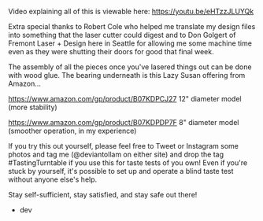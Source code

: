 Video explaining all of this is viewable here:  https://youtu.be/eHTzzJLUYQk

Extra special thanks to Robert Cole who helped me translate my design files into something that the laser cutter could digest and to Don Golgert of Fremont Laser + Design here in Seattle for allowing me some machine time even as they were shutting their doors for good that final week.

The assembly of all the pieces once you've lasered things out can be done with wood glue.  The bearing underneath is this Lazy Susan offering from Amazon...

https://www.amazon.com/gp/product/B07KDPCJ27
  12" diameter model (more stability)

https://www.amazon.com/gp/product/B07KDPDP7F
  8" diameter model (smoother operation, in my experience)

If you try this out yourself, please feel free to Tweet or Instagram some photos and tag me (@deviantollam on either site) and drop the tag #TastingTurntable if you use this for taste tests of you own!  Even if you're stuck by yourself, it's possible to set up and operate a blind taste test without anyone else's help.

Stay self-sufficient, stay satisfied, and stay safe out there!

- dev


